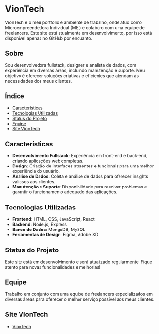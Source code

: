# VionTech

VionTech é o meu portfólio e ambiente de trabalho, onde atuo como Microempreendedora Individual (MEI) e colaboro com uma equipe de freelancers. Este site está atualmente em desenvolvimento, por isso está disponível apenas no GitHub por enquanto.

## Sobre

Sou desenvolvedora fullstack, designer e analista de dados, com experiência em diversas áreas, incluindo manutenção e suporte. Meu objetivo é oferecer soluções criativas e eficientes que atendam às necessidades dos meus clientes.

## Índice

- [Características](#características)
- [Tecnologias Utilizadas](#tecnologias-utilizadas)
- [Status do Projeto](#status-do-projeto)
- [Equipe](#equipe)
- [Site VionTech](#Site-VionTech)

## Características

- **Desenvolvimento Fullstack**: Experiência em front-end e back-end, criando aplicações web completas.
- **Design**: Criação de interfaces atraentes e funcionais para uma melhor experiência do usuário.
- **Análise de Dados**: Coleta e análise de dados para oferecer insights valiosos aos clientes.
- **Manutenção e Suporte**: Disponibilidade para resolver problemas e garantir o funcionamento adequado das aplicações.

## Tecnologias Utilizadas

- **Frontend**: HTML, CSS, JavaScript, React
- **Backend**: Node.js, Express
- **Banco de Dados**: MongoDB, MySQL
- **Ferramentas de Design**: Figma, Adobe XD

## Status do Projeto

Este site está em desenvolvimento e será atualizado regularmente. Fique atento para novas funcionalidades e melhorias!

## Equipe

Trabalho em conjunto com uma equipe de freelancers especializados em diversas áreas para oferecer o melhor serviço possível aos meus clientes.

## Site VionTech

- [VionTech](https://futura-programadora.github.io/VionTech-ofc/)


